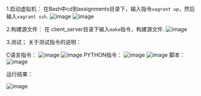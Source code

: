 1.启动虚拟机：
在Bash中cd到assignments目录下，输入指令`vagrant up`，然后输入`vagrant ssh`.
![image](https://github.com/litterqi/Computer-Network/assets/123362884/925dc634-d142-470b-8c43-ac9afac3208e)
![image](https://github.com/litterqi/Computer-Network/assets/123362884/e7735a8f-6426-4c79-aabc-ace9d0eda39f)

2.构建源文件：
在 client_server目录下输入`make`指令，构建源文件.
![image](https://github.com/litterqi/Computer-Network/assets/123362884/f30d3b79-8f03-4545-a2a6-c8126d0ddbe7)

3.测试；
关于测试指令的说明：

C语言指令：
![image](https://github.com/litterqi/Computer-Network/assets/123362884/8581d2ad-073b-4395-bc31-1d4d719cb393)
![image](https://github.com/litterqi/Computer-Network/assets/123362884/a442bba9-9bdf-492f-98de-ae68a3e49ce2)
PYTHON指令：
![image](https://github.com/litterqi/Computer-Network/assets/123362884/4706c5aa-72ed-4e71-b6e5-51f5702db080)
![image](https://github.com/litterqi/Computer-Network/assets/123362884/13a0236d-9142-409f-b1db-231f41327675)
脚本：
![image](https://github.com/litterqi/Computer-Network/assets/123362884/4a4dad64-4fa4-4446-ad55-925578697e73)

运行结果：

![image](https://github.com/litterqi/Computer-Network/assets/123362884/3111d62a-9430-4817-99e8-bd9b7954060b)
